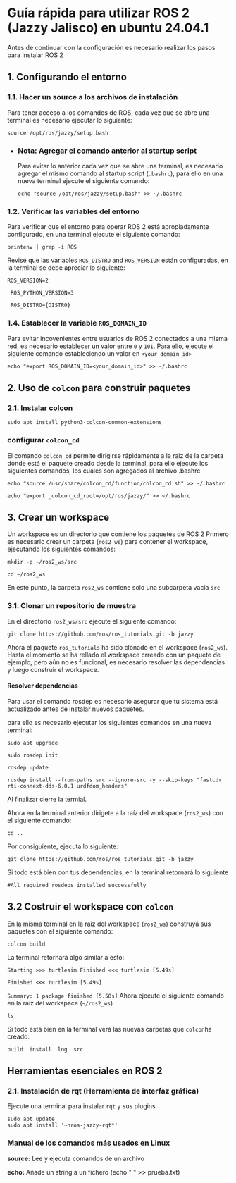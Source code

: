 # Guía rápida para utilizar ROS 2 (Jazzy Jalisco) en ubuntu 24.04.1

Antes de continuar con la configuración es necesario realizar los pasos para instalar ROS 2
## 1. Configurando el entorno

### 1.1. Hacer un source a los archivos de instalación

Para tener acceso a los comandos de ROS, cada vez que se abre una terminal es necesario ejecutar lo siguiente: 
```
source /opt/ros/jazzy/setup.bash
```

   - ### Nota: Agregar el comando anterior al startup script
     Para evitar lo anterior cada vez que se abre una terminal, es necesario agregar el mismo comando al startup script (``.bashrc``), para ello en una nueva terminal ejecute el siguiente comando:
     
     ```
     echo "source /opt/ros/jazzy/setup.bash" >> ~/.bashrc
     ```

### 1.2. Verificar las variables del entorno

Para verificar que el entorno para operar ROS 2 está apropiadamente configurado, en una terminal ejecute el siguiente comando:
```
printenv | grep -i ROS
```
Revisé que las variables ``ROS_DISTRO`` and ``ROS_VERSION`` están configuradas, en la terminal se debe apreciar lo siguiente: 

``
  ROS_VERSION=2
`` 

`` 
  ROS_PYTHON_VERSION=3
``

`` 
  ROS_DISTRO={DISTRO}
``

### 1.4. Establecer la variable ``ROS_DOMAIN_ID``

Para evitar incovenientes entre usuarios de ROS 2 conectados a una misma red, es necesario establecer un valor entre ``0`` y ``101``. Para ello, ejecute el siguiente comando estableciendo un valor en ``<your_domain_id>``
```
echo "export ROS_DOMAIN_ID=<your_domain_id>" >> ~/.bashrc
```


## 2. Uso de ``colcon`` para construir paquetes

### 2.1. Instalar colcon 
```
sudo apt install python3-colcon-common-extensions
```

### configurar ``colcon_cd`` 
El comando ``colcon_cd``  permite dirigirse rápidamente a la raiz de la carpeta donde está el paquete creado desde la terminal, para ello ejecute los siguientes comandos, los cuales son agregados al archivo .bashrc

```
echo "source /usr/share/colcon_cd/function/colcon_cd.sh" >> ~/.bashrc
```

```
echo "export _colcon_cd_root=/opt/ros/jazzy/" >> ~/.bashrc
```


## 3. Crear un workspace

Un workspace es un directorio que contiene los paquetes de ROS 2
Primero es necesario crear un carpeta (``ros2_ws``) para contener el workspace, ejecutando los siguientes comandos:
```
mkdir -p ~/ros2_ws/src
```

```
cd ~/ros2_ws
```

En este punto, la carpeta ``ros2_ws`` contiene solo una subcarpeta vacia ``src``

### 3.1. Clonar un repositorio de muestra
En el directorio ``ros2_ws/src`` ejecute el siguiente comando:

```
git clone https://github.com/ros/ros_tutorials.git -b jazzy
```
Ahora el paquete ``ros_tutorials`` ha sido clonado en el workspace (``ros2_ws``). 
Hasta el momento se ha rellado el workspace crreado con un paquete de ejemplo, pero aún no es funcional, es necesario resolver las dependencias y luego construir el workspace.

#### Resolver dependencias

Para usar el comando rosdep es necesario asegurar que tu sistema está actualizado antes de instalar nuevos paquetes.

para ello es necesario ejecutar los siguientes comandos en una nueva terminal:

```
sudo apt upgrade
```


```
sudo rosdep init
```

```
rosdep update
```

```
rosdep install --from-paths src --ignore-src -y --skip-keys "fastcdr rti-connext-dds-6.0.1 urdfdom_headers"
```

Al finalizar cierre la termial.

Ahora en la terminal anterior dirigete a la raíz del workspace (``ros2_ws``) con el siguiente comando:

```
cd ..
```

Por consiguiente, ejecuta lo siguiente:

```
git clone https://github.com/ros/ros_tutorials.git -b jazzy
```

Si todo está bien con tus dependencias, en la terminal retornará lo siguiente

``
#All required rosdeps installed successfully
`` 

## 3.2 Costruir el workspace con ``colcon``

En la misma terminal en la raiz del workspace (``ros2_ws``) construyá sus paquetes con el siguiente comando:

```
colcon build
```
La terminal retornará algo similar a esto:

``
Starting >>> turtlesim
Finished <<< turtlesim [5.49s]
`` 

``
Finished <<< turtlesim [5.49s]
`` 

``
Summary: 1 package finished [5.58s]
`` 
Ahora ejecute el siguiente comando en la raíz del workspace (``~/ros2_ws``)

```
ls
```

Si todo está bien en la terminal verá las nuevas carpetas que ``colcon``ha creado:

``
build  install  log  src
`` 




## Herramientas esenciales en ROS 2

### 2.1. Instalación de rqt (Herramienta de interfaz gráfica)
Ejecute una terminal para instalar ``rqt`` y sus plugins

```
sudo apt update
sudo apt install '~nros-jazzy-rqt*'
```


###  Manual de los comandos más usados en Linux

**source:** Lee y ejecuta comandos de un archivo

**echo:** Añade un string a un fichero (echo " " >> prueba.txt)






